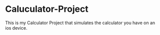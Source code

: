 # Caluculator-Project
This is my Calculator Project that simulates the calculator you have on an ios device.